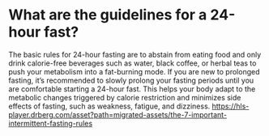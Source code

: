 # What are the guidelines for a 24-hour fast?

The basic rules for 24-hour fasting are to abstain from eating food and only drink calorie-free beverages such as water, black coffee, or herbal teas to push your metabolism into a fat-burning mode. If you are new to prolonged fasting, it’s recommended to slowly prolong your fasting periods until you are comfortable starting a 24-hour fast. This helps your body adapt to the metabolic changes triggered by calorie restriction and minimizes side effects of fasting, such as weakness, fatigue, and dizziness. https://hls-player.drberg.com/asset?path=migrated-assets/the-7-important-intermittent-fasting-rules